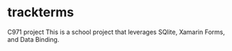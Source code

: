 # trackterms
C971 project
This is a school project that leverages SQlite, Xamarin Forms, and Data Binding. 
